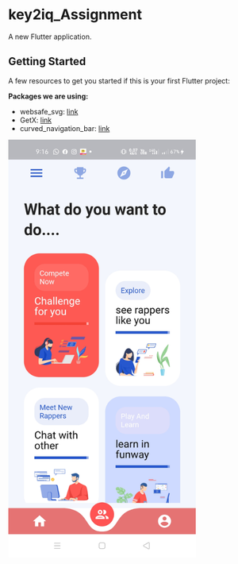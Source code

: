# key2iq_Assignment

A new Flutter application.

## Getting Started

A few resources to get you started if this is your first Flutter project:

**Packages we are using:**

- websafe_svg: [link](https://pub.dev/packages/websafe_svg)
- GetX: [link](https://pub.dev/packages/get)
- curved_navigation_bar: [link](https://pub.dev/packages/curved_navigation_bar)



<img src="photos/ui.jpg" width="75%"/>
